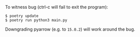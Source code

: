 To witness bug (ctrl-c will fail to exit the program):

```shell
$ poetry update
$ poetry run python3 main.py
```

Downgrading pyarrow (e.g. to `15.0.2`) will work around the bug.
